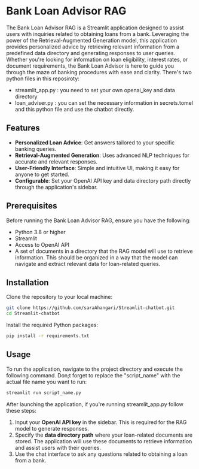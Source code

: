 # Bank Loan Advisor RAG

The Bank Loan Advisor RAG is a Streamlit application designed to assist users with inquiries related to obtaining loans from a bank. Leveraging the power of the Retrieval-Augmented Generation model, this application provides personalized advice by retrieving relevant information from a predefined data directory and generating responses to user queries. Whether you're looking for information on loan eligibility, interest rates, or document requirements, the Bank Loan Advisor is here to guide you through the maze of banking procedures with ease and clarity.
There's two python files in this reposiroty:
- streamlit_app.py : you need to set your own openai_key and data directory
- loan_adviser.py : you can set the necessary information in secrets.tomel and this python file and use the chatbot directly. 


## Features

- **Personalized Loan Advice**: Get answers tailored to your specific banking queries.
- **Retrieval-Augmented Generation**: Uses advanced NLP techniques for accurate and relevant responses.
- **User-Friendly Interface**: Simple and intuitive UI, making it easy for anyone to get started.
- **Configurable**: Set your OpenAI API key and data directory path directly through the application's sidebar.

## Prerequisites

Before running the Bank Loan Advisor RAG, ensure you have the following:

- Python 3.8 or higher
- Streamlit
- Access to OpenAI API
- A set of documents in a directory that the RAG model will use to retrieve information. This should be organized in a way that the model can navigate and extract relevant data for loan-related queries.

## Installation

Clone the repository to your local machine:

```bash
git clone https://github.com/saraAhangari/Streamlit-chatbot.git
cd Streamlit-chatbot
```

Install the required Python packages:

```bash
pip install -r requirements.txt
```

## Usage
To run the application, navigate to the project directory and execute the following command. Don;t forget to replace the "script_name" with the actual file name you want to run:

```bash
streamlit run script_name.py
```

After launching the application, if you're running streamlit_app.py follow these steps:

1. Input your **OpenAI API key** in the sidebar. This is required for the RAG model to generate responses.
2. Specify the **data directory path** where your loan-related documents are stored. The application will use these documents to retrieve information and assist users with their queries.
3. Use the chat interface to ask any questions related to obtaining a loan from a bank.
